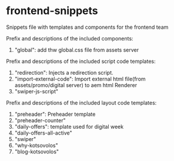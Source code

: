# frontend-snippets
Snippets file with templates and components for the frontend team

Prefix and descriptions of the included components:
1. "global": add thw global.css file from assets server

Prefix and descriptions of the included script code templates:
1. "redirection": Injects a redirection script.
2. "import-external-code": Import external html file(from assets/promo/digital server) to aem html Renderer
3. "swiper-js-script"

Prefix and descriptions of the included layout code templates:
1. "preheader": Preheader template
2. "preheader-counter"
3. "daily-offers": template used for digital week
4. "daily-offers-all-active"
5. "swiper"
6. "why-kotsovolos"
7. "blog-kotsovolos"

